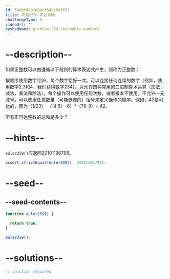 ```yaml
---
id: 5900f4701000cf542c50ff82
title: 问题259：可达号码
challengeType: 5
videoUrl: ''
dashedName: problem-259-reachable-numbers
---
```


# --description--

如果正整数可以由遵循以下规则的算术表达式产生，则称为正整数：

按顺序使用数字1到9，每个数字恰好一次。可以连接任何连续的数字（例如，使用数字2,3和4，我们获得数字234）。只允许四种常用的二进制算术运算（加法，减法，乘法和除法）。每个操作可以使用任何次数，或者根本不使用。不允许一元减号。可以使用任意数量（可能嵌套的）括号来定义操作的顺序。例如，42是可达的，因为（1/23） *（（4* 5）-6）\*（78-9）= 42。

所有正可达整数的总和是多少？

# --hints--

`euler259()`应返回20101196798。

```js
assert.strictEqual(euler259(), 20101196798);
```

# --seed--

## --seed-contents--

```js
function euler259() {

  return true;
}

euler259();
```

# --solutions--

```js
// solution required
```
